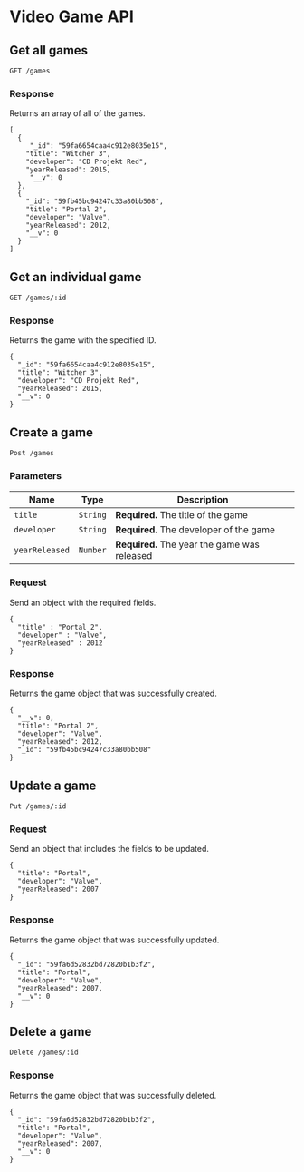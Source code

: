 # Video Game API

## Get all games
 
`GET /games`

### Response
Returns an array of all of the games.
```
[
  {
     "_id": "59fa6654caa4c912e8035e15",
    "title": "Witcher 3",
    "developer": "CD Projekt Red",
    "yearReleased": 2015,
     "__v": 0
  },
  {
    "_id": "59fb45bc94247c33a80bb508",
    "title": "Portal 2",
    "developer": "Valve",
    "yearReleased": 2012,
    "__v": 0
  }
]
```

## Get an individual game
 
`GET /games/:id`

### Response
Returns the game with the specified ID.
```
{
  "_id": "59fa6654caa4c912e8035e15",
  "title": "Witcher 3",
  "developer": "CD Projekt Red",
  "yearReleased": 2015,
  "__v": 0
}
```

## Create a game
 
`Post /games`

### Parameters

| Name | Type | Description |
| --- | --- | --- |
| `title` | `String` | **Required.** The title of the game |
| `developer` | `String` | **Required.** The developer of the game |
| `yearReleased` | `Number` | **Required.** The year the game was released |


### Request
Send an object with the required fields.

```
{
  "title" : "Portal 2",
  "developer" : "Valve",
  "yearReleased" : 2012
}
```
### Response
Returns the game object that was successfully created.
```
{
  "__v": 0,
  "title": "Portal 2",
  "developer": "Valve",
  "yearReleased": 2012,
  "_id": "59fb45bc94247c33a80bb508"
}
```

## Update a game
 
`Put /games/:id`

### Request
Send an object that includes the fields to be updated.

```
{
  "title": "Portal",
  "developer": "Valve",
  "yearReleased": 2007
}
```
### Response
Returns the game object that was successfully updated.

```
{
  "_id": "59fa6d52832bd72820b1b3f2",
  "title": "Portal",
  "developer": "Valve",
  "yearReleased": 2007,
  "__v": 0
}
```

## Delete a game
 
`Delete /games/:id`

### Response
Returns the game object that was successfully deleted.
```
{
  "_id": "59fa6d52832bd72820b1b3f2",
  "title": "Portal",
  "developer": "Valve",
  "yearReleased": 2007,
  "__v": 0
}
```
